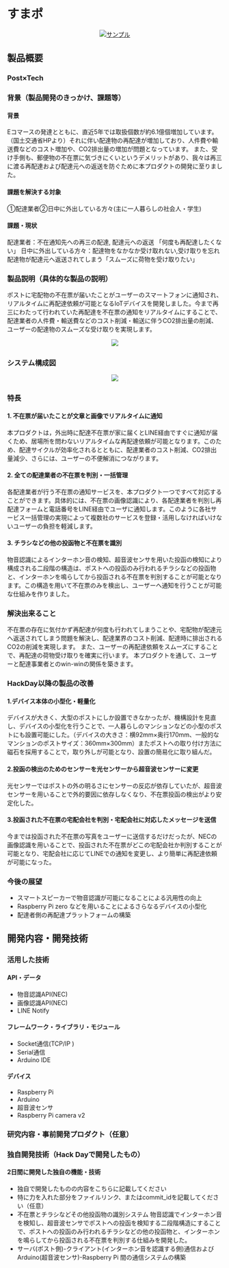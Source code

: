 # すまポ

<p align="center">
<a href="https://www.youtube.com/watch?v=yz9begf0ojA&feature=youtu.be"><img src="図1.png" alt="サンプル"></a>
</p>

## 製品概要

### Post×Tech

### 背景（製品開発のきっかけ、課題等）

#### 背景
Eコマースの発達とともに、直近5年では取扱個数が約6.1億個増加しています。（国土交通省HPより）それに伴い配達物の再配達が増加しており、人件費や輸送費などのコスト増加や、CO2排出量の増加が問題となっています。
また、受け手側も、郵便物の不在票に気づきにくいというデメリットがあり、我々は再三に渡る再配達および配達元への返送を防ぐために本プロダクトの開発に至りました。

#### 課題を解決する対象
①配達業者②日中に外出している方々(主に一人暮らしの社会人・学生)

#### 課題・現状
配達業者：不在通知先への再三の配達, 配達元への返送 「何度も再配達したくない」
日中に外出している方々：配達物をなかなか受け取れない,受け取りを忘れ配達物が配達元へ返送されてしまう「スムーズに荷物を受け取りたい」

### 製品説明（具体的な製品の説明）
ポストに宅配物の不在票が届いたことがユーザーのスマートフォンに通知され、リアルタイムに再配達依頼が可能となるIoTデバイスを開発しました。今まで再三にわたって行われていた再配達を不在票の通知をリアルタイムにすることで、配達業者の人件費・輸送費などのコスト削減・輸送に伴うCO2排出量の削減、ユーザーの配達物のスムーズな受け取りを実現します。
<p align="center">
<img src="概要図.jpg">
</p>

### システム構成図

<p align="center">
<img src="スライド1.png">
</p>

### 特長
#### 1. 不在票が届いたことが文章と画像でリアルタイムに通知
本プロダクトは，外出時に配達不在票が家に届くとLINE経由ですぐに通知が届くため、居場所を問わないリアルタイムな再配達依頼が可能となります。このため、配達サイクルが効率化されるとともに、配達業者のコスト削減、CO2排出量減少、さらには、ユーザーの不便解消につながります。
#### 2. 全ての配達業者の不在票を判別・一括管理
各配達業者が行う不在票の通知サービスを、本プロダクト一つですべて対応することができます。具体的には、不在票の画像認識により、各配達業者を判別し再配達フォームと電話番号をLINE経由でユーザに通知します。このように各社サービス一括管理の実現によって複数社のサービスを登録・活用しなければいけないユーザーの負担を軽減します。
#### 3. チラシなどの他の投函物と不在票を識別
物音認識によるインターホン音の検知、超音波センサを用いた投函の検知により構成される二段階の構造は、ポストへの投函のみ行われるチラシなどの投函物と、インターホンを鳴らしてから投函される不在票を判別することが可能となります。この構造を用いて不在票のみを検出し、ユーザーへ通知を行うことが可能な仕組みを作りました。

### 解決出来ること
不在票の存在に気付かず再配達が何度も行われてしまうことや、宅配物が配達元へ返送されてしまう問題を解決し、配達業界のコスト削減、配達時に排出されるCO2の削減を実現します。
また、ユーザーの再配達依頼をスムーズにすることで、再配達の荷物受け取りを確実に行います。
本プロダクトを通して、ユーザーと配達事業者とのwin-winの関係を築きます。

### HackDay以降の製品の改善
#### 1.デバイス本体の小型化・軽量化
デバイスが大きく、大型のポストにしか設置できなかったが、機構設計を見直し、デバイスの小型化を行うことで、一人暮らしのマンションなどの小型のポストにも設置可能にした。（デバイスの大きさ：横92mm×奥行170mm、一般的なマンションのポストサイズ：360mm×300mm）またポストへの取り付け方法に磁石を採用することで，取り外しが可能となり、設置の簡易化に取り組んだ。
#### 2.投函の検出のためのセンサーを光センサーから超音波センサーに変更
光センサーではポストの外の明るさにセンサーの反応が依存していたが、超音波センサーを用いることで外的要因に依存しなくなり、不在票投函の検出がより安定化した。
#### 3.投函された不在票の宅配会社を判別・宅配会社に対応したメッセージを送信
今までは投函された不在票の写真をユーザーに送信するだけだったが、NECの画像認識を用いることで、投函された不在票がどこの宅配会社か判別することが可能となり、宅配会社に応じてLINEでの通知を変更し、より簡単に再配達依頼が可能になった。

### 今後の展望
* スマートスピーカーで物音認識が可能になることによる汎用性の向上
* Raspberry Pi zero などを用いることによるさらなるデバイスの小型化
* 配達者側の再配達プラットフォームの構築 

## 開発内容・開発技術
### 活用した技術
#### API・データ
* 物音認識API(NEC)
* 画像認識API(NEC)
* LINE Notify

#### フレームワーク・ライブラリ・モジュール
* Socket通信(TCP/IP )
* Serial通信
* Arduino IDE


#### デバイス
* Raspberry Pi
* Arduino
* 超音波センサ
* Raspberry Pi camera v2

### 研究内容・事前開発プロダクト（任意）
### 独自開発技術（Hack Dayで開発したもの）
#### 2日間に開発した独自の機能・技術
* 独自で開発したものの内容をこちらに記載してください
* 特に力を入れた部分をファイルリンク、またはcommit_idを記載してください（任意）
* 不在票とチラシなどその他投函物の識別システム
物音認識でインターホン音を検知し、超音波センサでポストへの投函を検知する二段階構造にすることで、ポストへの投函のみ行われるチラシなどの他の投函物と、インターホンを鳴らしてから投函される不在票を判別する仕組みを開発した。
* サーバ(ポスト側)-クライアント(インターホン音を認識する側)通信およびArduino(超音波センサ)-Raspberry Pi 間の通信システムの構築

